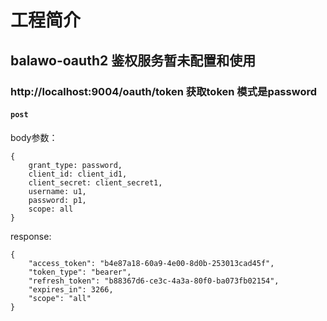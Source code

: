 # 工程简介

## balawo-oauth2 鉴权服务暂未配置和使用

### http://localhost:9004/oauth/token 获取token 模式是password
#### `post`
body参数：
```
{
    grant_type: password,
    client_id: client_id1,
    client_secret: client_secret1,
    username: u1,
    password: p1,
    scope: all
}

```
response:

```
{
    "access_token": "b4e87a18-60a9-4e00-8d0b-253013cad45f",
    "token_type": "bearer",
    "refresh_token": "b88367d6-ce3c-4a3a-80f0-ba073fb02154",
    "expires_in": 3266,
    "scope": "all"
}
```

